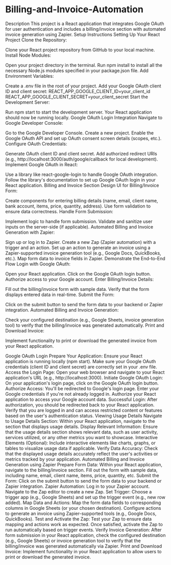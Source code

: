 # Billing-and-Invoice-Automation
Description
This project is a React application that integrates Google OAuth for user authentication and includes a billing/invoice section with automated invoice generation using Zapier.
Setup Instructions
Setting Up Your React Project
Clone the Repository:

Clone your React project repository from GitHub to your local machine.
Install Node Modules:

Open your project directory in the terminal.
Run npm install to install all the necessary Node.js modules specified in your package.json file.
Add Environment Variables:

Create a .env file in the root of your project.
Add your Google OAuth client ID and client secret:
REACT_APP_GOOGLE_CLIENT_ID=your_client_id
REACT_APP_GOOGLE_CLIENT_SECRET=your_client_secret
Start the Development Server:

Run npm start to start the development server.
Your React application should now be running locally.
Google OAuth Login Integration
Navigate to Google Developer Console:

Go to the Google Developer Console.
Create a new project.
Enable the Google OAuth API and set up OAuth consent screen details (scopes, etc.).
Configure OAuth Credentials:

Generate OAuth client ID and client secret.
Add authorized redirect URIs (e.g., http://localhost:3000/auth/google/callback for local development).
Implement Google OAuth in React:

Use a library like react-google-login to handle Google OAuth integration.
Follow the library's documentation to set up Google OAuth login in your React application.
Billing and Invoice Section
Design UI for Billing/Invoice Form:

Create components for entering billing details (name, email, client name, bank account, items, price, quantity, address).
Use form validation to ensure data correctness.
Handle Form Submission:

Implement logic to handle form submission.
Validate and sanitize user inputs on the server-side (if applicable).
Automated Billing and Invoice Generation with Zapier:

Sign up or log in to Zapier.
Create a new Zap (Zapier automation) with a trigger and an action.
Set up an action to generate an invoice using a Zapier-supported invoice generation tool (e.g., Google Docs, QuickBooks, etc.).
Map form data to invoice fields in Zapier.
Demonstrate the End-to-End Flow
Login with Google OAuth:

Open your React application.
Click on the Google OAuth login button.
Authorize access to your Google account.
Enter Billing/Invoice Details:

Fill out the billing/invoice form with sample data.
Verify that the form displays entered data in real-time.
Submit the Form:

Click on the submit button to send the form data to your backend or Zapier integration.
Automated Billing and Invoice Generation:

Check your configured destination (e.g., Google Sheets, invoice generation tool) to verify that the billing/invoice was generated automatically.
Print and Download Invoice:

Implement functionality to print or download the generated invoice from your React application.

Google OAuth Login
Prepare Your Application:
Ensure your React application is running locally (npm start).
Make sure your Google OAuth credentials (client ID and client secret) are correctly set in your .env file.
Access the Login Page:
Open your web browser and navigate to your React application's URL (e.g., http://localhost:3000).
Initiate Google OAuth Login:
On your application's login page, click on the Google OAuth login button.
Authorize Access:
You'll be redirected to Google's login page. Enter your Google credentials if you're not already logged in.
Authorize your React application to access your Google account data.
Successful Login:
After authorization, you should be redirected back to your React application.
Verify that you are logged in and can access restricted content or features based on the user's authentication status.
Viewing Usage Details
Navigate to Usage Details Section:
Within your React application, navigate to the section that displays usage details.
Display Relevant Information:
Ensure that the usage details section shows relevant data, such as user activity, services utilized, or any other metrics you want to showcase.
Interactive Elements (Optional):
Include interactive elements like charts, graphs, or tables to visualize usage data if applicable.
Verify Data Accuracy:
Check that the displayed usage details accurately reflect the user's activities or metrics tracked by your application.
Automated Billing and Invoice Generation using Zapier
Prepare Form Data:
Within your React application, navigate to the billing/invoice section.
Fill out the form with sample data, including name, email, client name, items, price, quantity, etc.
Submit the Form:
Click on the submit button to send the form data to your backend or Zapier integration.
Zapier Automation:
Log in to your Zapier account.
Navigate to the Zap editor to create a new Zap.
Set Trigger:
Choose a trigger app (e.g., Google Sheets) and set up the trigger event (e.g., new row added).
Map Data and Actions:
Map the form data fields to corresponding columns in Google Sheets (or your chosen destination).
Configure actions to generate an invoice using Zapier-supported tools (e.g., Google Docs, QuickBooks).
Test and Activate the Zap:
Test your Zap to ensure data mapping and actions work as expected.
Once satisfied, activate the Zap to run automatically based on trigger events.
Verify Invoice Generation:
After form submission in your React application, check the configured destination (e.g., Google Sheets) or invoice generation tool to verify that the billing/invoice was generated automatically via Zapier.
Print and Download Invoice:
Implement functionality in your React application to allow users to print or download the generated invoice.
